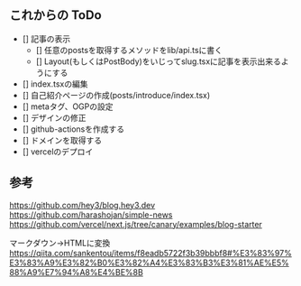 ## これからの ToDo

- [] 記事の表示
  - [] 任意のpostsを取得するメソッドをlib/api.tsに書く
  - [] Layout(もしくはPostBody)をいじってslug.tsxに記事を表示出来るようにする
- [] index.tsxの編集
- [] 自己紹介ページの作成(posts/introduce/index.tsx)
- [] metaタグ、OGPの設定
- [] デザインの修正
- [] github-actionsを作成する
- [] ドメインを取得する
- [] vercelのデプロイ


## 参考
https://github.com/hey3/blog.hey3.dev
https://github.com/harashojan/simple-news
https://github.com/vercel/next.js/tree/canary/examples/blog-starter

マークダウン→HTMLに変換
https://qiita.com/sankentou/items/f8eadb5722f3b39bbbf8#%E3%83%97%E3%83%A9%E3%82%B0%E3%82%A4%E3%83%B3%E3%81%AE%E5%88%A9%E7%94%A8%E4%BE%8B